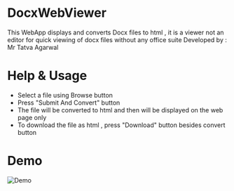 # DocxWebViewer
This WebApp displays and converts Docx files to html , it is a viewer not an editor for quick viewing of docx files without any office suite
Developed by : Mr Tatva Agarwal

# Help & Usage

 - Select a file using Browse button
 - Press "Submit And Convert" button
 - The file will be converted to html and then will be displayed on the web page only
 - To download the file as html , press "Download" button besides convert button

# Demo
![Demo](DocxWebViewer.gif)
